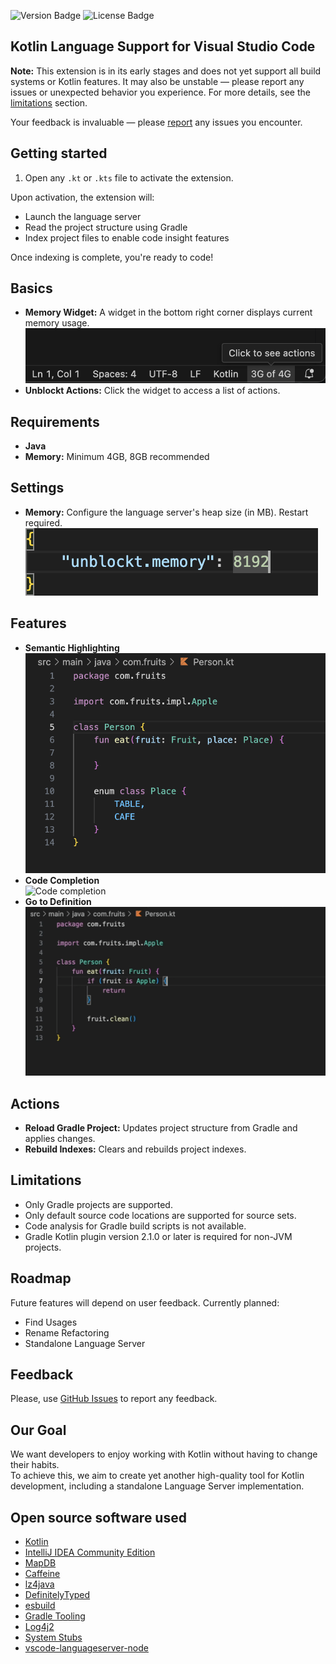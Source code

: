 ![Version Badge](https://img.shields.io/badge/version-0.0.4-red)
![License Badge](https://img.shields.io/badge/license-PolyForm_Perimeter_License_1.0.0-green)
## Kotlin Language Support for Visual Studio Code
**Note:** This extension is in its early stages and does not yet support all build systems or Kotlin features. It may also be unstable — please report any issues or unexpected behavior you experience.
For more details, see the [limitations](#limitations) section.

Your feedback is invaluable — please [report](https://github.com/tseylerd/Unblockt/issues) any issues you encounter.
## Getting started
1. Open any `.kt` or `.kts` file to activate the extension.

Upon activation, the extension will:
- Launch the language server
- Read the project structure using Gradle
- Index project files to enable code insight features

Once indexing is complete, you're ready to code!

## Basics
- **Memory Widget:** A widget in the bottom right corner displays current memory usage.  
  ![Memory widget](images/ui/memoryWidget.png)
- **Unblockt Actions:** Click the widget to access a list of actions.

## Requirements
- **Java**
- **Memory:** Minimum 4GB, 8GB recommended

## Settings
- **Memory:** Configure the language server's heap size (in MB). Restart required.  
  ![Memory settings](images/ui/memorySettings.png)

## Features
- **Semantic Highlighting**  
  ![Semantic highlighting](images/code/highlighting.png)
- **Code Completion**  
  ![Code completion](images/code/codeCompletion.gif)
- **Go to Definition**  
  ![Go to definition](images/code/goToDefinition.gif)

## Actions
- **Reload Gradle Project:** Updates project structure from Gradle and applies changes.
- **Rebuild Indexes:** Clears and rebuilds project indexes.

## Limitations
- Only Gradle projects are supported.
- Only default source code locations are supported for source sets.
- Code analysis for Gradle build scripts is not available.
- Gradle Kotlin plugin version 2.1.0 or later is required for non-JVM projects.

## Roadmap
Future features will depend on user feedback. Currently planned:
- Find Usages
- Rename Refactoring
- Standalone Language Server

## Feedback
Please, use [GitHub Issues](https://github.com/tseylerd/Unblockt/issues) to report any feedback.

## Our Goal
We want developers to enjoy working with Kotlin without having to change their habits.  
To achieve this, we aim to create yet another high-quality tool for Kotlin development, including a standalone Language Server implementation.

## Open source software used
- [Kotlin](https://github.com/JetBrains/kotlin)
- [IntelliJ IDEA Community Edition](https://github.com/JetBrains/intellij-community)
- [MapDB](https://github.com/jankotek/mapdb)
- [Caffeine](https://github.com/ben-manes/caffeine)
- [lz4java](https://github.com/lz4/lz4-java)
- [DefinitelyTyped](https://github.com/DefinitelyTyped/DefinitelyTyped)
- [esbuild](https://github.com/evanw/esbuild)
- [Gradle Tooling](https://github.com/gradle/gradle)
- [Log4j2](https://github.com/apache/logging-log4j2)
- [System Stubs](https://github.com/webcompere/system-stubs)
- [vscode-languageserver-node](https://github.com/Microsoft/vscode-languageserver-node)